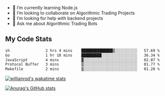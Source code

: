 
- 🌱 I’m currently learning Node.js
- 👯 I’m looking to collaborate on Algorithmic Trading Projects
- 🤔 I’m looking for help with backend projects
- 💬 Ask me about Algorithmic Trading Bots

## My Code Stats

<!--START_SECTION:waka-->

```txt
sh                2 hrs 4 mins    ██████████████▒░░░░░░░░░░   57.69 %
Go                1 hr 18 mins    █████████░░░░░░░░░░░░░░░░   36.34 %
JavaScript        4 mins          ▓░░░░░░░░░░░░░░░░░░░░░░░░   02.07 %
Protocol Buffer   3 mins          ▒░░░░░░░░░░░░░░░░░░░░░░░░   01.77 %
Makefile          2 mins          ▒░░░░░░░░░░░░░░░░░░░░░░░░   01.28 %
```

<!--END_SECTION:waka-->

[![willianrod's wakatime stats](https://github-readme-stats.vercel.app/api/wakatime?username=holdandup&layout=compact&theme=react&custom_title=Wakatime%20All%20Time%20Stats&langs_count=8)](https://github.com/anuraghazra/github-readme-stats)

[![Anurag's GitHub stats](https://github-readme-stats.vercel.app/api?username=Kevinbarrero)](https://github.com/anuraghazra/github-readme-stats)




